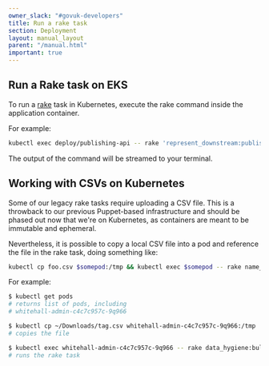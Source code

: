 ```yaml
---
owner_slack: "#govuk-developers"
title: Run a rake task
section: Deployment
layout: manual_layout
parent: "/manual.html"
important: true
---
```


## Run a Rake task on EKS

To run a [rake](https://ruby.github.io/rake/) task in Kubernetes, execute the rake command inside the application container.

For example:

```sh
kubectl exec deploy/publishing-api -- rake 'represent_downstream:published_between[2018-12-17T01:02:30, 2018-12-18T10:20:30]'
```

The output of the command will be streamed to your terminal.

## Working with CSVs on Kubernetes

Some of our legacy rake tasks require uploading a CSV file. This is a throwback to our previous Puppet-based infrastructure and should be phased out now that we're on Kubernetes, as containers are meant to be immutable and ephemeral.

Nevertheless, it is possible to copy a local CSV file into a pod and reference the file in the rake task, doing something like:

```sh
kubectl cp foo.csv $somepod:/tmp && kubectl exec $somepod -- rake name_of_task
```

For example:

```sh
$ kubectl get pods
# returns list of pods, including
# whitehall-admin-c4c7c957c-9q966

$ kubectl cp ~/Downloads/tag.csv whitehall-admin-c4c7c957c-9q966:/tmp
# copies the file

$ kubectl exec whitehall-admin-c4c7c957c-9q966 -- rake data_hygiene:bulk_update_organisation[/tmp/tag.csv]
# runs the rake task
```
